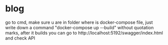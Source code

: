 # blog

go to cmd,
make sure u are in folder where is docker-compose file,
just write down a command "docker-compose up --build" without quotation marks,
after it builds you can go to http://localhost:5192/swagger/index.html and check API
